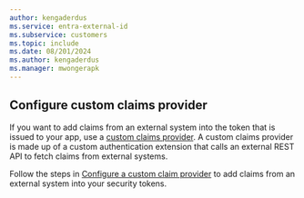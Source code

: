 ```yaml
---
author: kengaderdus
ms.service: entra-external-id
ms.subservice: customers
ms.topic: include
ms.date: 08/201/2024
ms.author: kengaderdus
ms.manager: mwongerapk
---
```


## Configure custom claims provider

If you want to add claims from an external system into the token that is issued to your app, use a [custom claims provider](../../../../identity-platform/custom-claims-provider-overview.md). A custom claims provider is made up of a custom authentication extension that calls an external REST API to fetch claims from external systems. 

Follow the steps in [Configure a custom claim provider](/entra/identity-platform/custom-extension-tokenissuancestart-configuration?toc=/entra/external-id/toc.json&bc=/entra/external-id/breadcrumb/toc.json) to add claims from an external system into your security tokens.